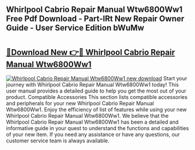 ## Whirlpool Cabrio Repair Manual Wtw6800Ww1 Free Pdf Download - Part-lRt New Repair Owner Guide - User Service Edition bWuMw

# <h2><a href="http://bc82696.oget.top/?id=Whirlpool+Cabrio+Repair+Manual+Wtw6800Ww1">🔗Download New 👉🔴 Whirlpool Cabrio Repair Manual Wtw6800Ww1</a></h2>

[![Whirlpool Cabrio Repair Manual Wtw6800Ww1 new download](https://i.imgur.com/5g1atiW.png)](http://bc82696.oget.top/?id=Whirlpool+Cabrio+Repair+Manual+Wtw6800Ww1)
Start your journey with Whirlpool Cabrio Repair Manual Wtw6800Ww1 today! This user manual provides a detailed guide to help you get the most out of your product. Compatible Accessories This section lists compatible accessories and peripherals for your new Whirlpool Cabrio Repair Manual Wtw6800Ww1. Enjoy the efficiency of list of features while using your new Whirlpool Cabrio Repair Manual Wtw6800Ww1. We believe that the Whirlpool Cabrio Repair Manual Wtw6800Ww1 has been a detailed and informative guide in your quest to understand the functions and capabilities of your new item. If you need any assistance or have any questions, our customer service team is always available.
